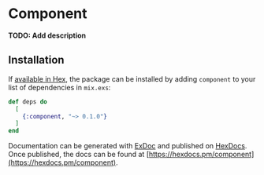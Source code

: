 # Component

**TODO: Add description**

## Installation

If [available in Hex](https://hex.pm/docs/publish), the package can be installed
by adding `component` to your list of dependencies in `mix.exs`:

```elixir
def deps do
  [
    {:component, "~> 0.1.0"}
  ]
end
```

Documentation can be generated with [ExDoc](https://github.com/elixir-lang/ex_doc)
and published on [HexDocs](https://hexdocs.pm). Once published, the docs can
be found at [https://hexdocs.pm/component](https://hexdocs.pm/component).

